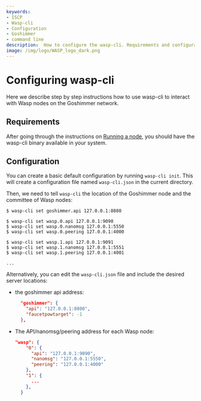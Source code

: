 ```yaml
---
keywords:
- ISCP
- Wasp-cli
- Configuration
- Goshimmer
- command line
description:  How to configure the wasp-cli. Requirements and configuration parameters.
image: /img/logo/WASP_logo_dark.png
---
```


# Configuring wasp-cli

Here we describe step by step instructions how to use wasp-cli to interact with Wasp nodes on the Goshimmer network.

## Requirements

After going through the instructions on [Running a node](./run-node.md), you should have the wasp-cli binary available in your system.

## Configuration

You can create a basic default configuration by running `wasp-cli init`. This will create a configuration file named `wasp-cli.json` in the current directory.

Then, we need to tell `wasp-cli` the location of the Goshimmer node and the
committee of Wasp nodes:

```shell
$ wasp-cli set goshimmer.api 127.0.0.1:8080

$ wasp-cli set wasp.0.api 127.0.0.1:9090
$ wasp-cli set wasp.0.nanomsg 127.0.0.1:5550
$ wasp-cli set wasp.0.peering 127.0.0.1:4000

$ wasp-cli set wasp.1.api 127.0.0.1:9091
$ wasp-cli set wasp.1.nanomsg 127.0.0.1:5551
$ wasp-cli set wasp.1.peering 127.0.0.1:4001

...
```

Alternatively, you can edit the `wasp-cli.json` file and include the desired server locations:

- the goshimmer api address:

  ```json
    "goshimmer": {
      "api": "127.0.0.1:8080",
      "faucetpowtarget": -1
    },
  ```

- The API/nanomsg/peering address for each Wasp node:

  ```json
  "wasp": {
      "0": {
        "api": "127.0.0.1:9090",
        "nanomsg": "127.0.0.1:5550",
        "peering": "127.0.0.1:4000"
      },
      "1": {
        ...
      },
    }
  ```
